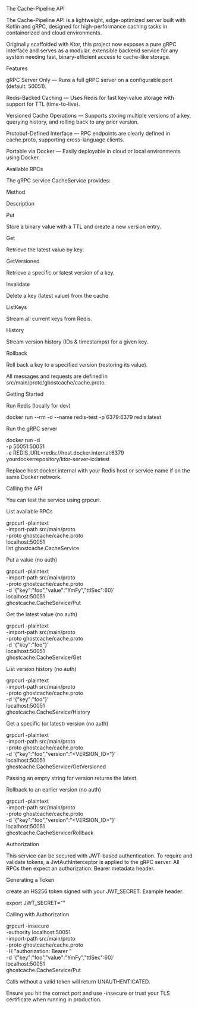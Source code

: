 The Cache-Pipeline API

The Cache-Pipeline API is a lightweight, edge-optimized server built with Kotlin and gRPC, designed for high-performance caching tasks in containerized and cloud environments.

Originally scaffolded with Ktor, this project now exposes a pure gRPC interface and serves as a modular, extensible backend service for any system needing fast, binary-efficient access to cache-like storage.

Features

gRPC Server Only — Runs a full gRPC server on a configurable port (default: 50051).

Redis-Backed Caching — Uses Redis for fast key-value storage with support for TTL (time-to-live).

Versioned Cache Operations — Supports storing multiple versions of a key, querying history, and rolling back to any prior version.

Protobuf-Defined Interface — RPC endpoints are clearly defined in cache.proto, supporting cross-language clients.

Portable via Docker — Easily deployable in cloud or local environments using Docker.

Available RPCs

The gRPC service CacheService provides:

Method

Description

Put

Store a binary value with a TTL and create a new version entry.

Get

Retrieve the latest value by key.

GetVersioned

Retrieve a specific or latest version of a key.

Invalidate

Delete a key (latest value) from the cache.

ListKeys

Stream all current keys from Redis.

History

Stream version history (IDs & timestamps) for a given key.

Rollback

Roll back a key to a specified version (restoring its value).

All messages and requests are defined in src/main/proto/ghostcache/cache.proto.

Getting Started

Run Redis (locally for dev)

docker run --rm -d --name redis-test -p 6379:6379 redis:latest

Run the gRPC server

docker run -d \
  -p 50051:50051 \
  -e REDIS_URL=redis://host.docker.internal:6379 \
  yourdockerrepository/ktor-server-io:latest

Replace host.docker.internal with your Redis host or service name if on the same Docker network.

Calling the API

You can test the service using grpcurl.

List available RPCs

grpcurl -plaintext \
  -import-path src/main/proto \
  -proto ghostcache/cache.proto \
  localhost:50051 \
  list ghostcache.CacheService

Put a value (no auth)

grpcurl -plaintext \
  -import-path src/main/proto \
  -proto ghostcache/cache.proto \
  -d '{"key":"foo","value":"YmFy","ttlSec":60}' \
  localhost:50051 \
  ghostcache.CacheService/Put

Get the latest value (no auth)

grpcurl -plaintext \
  -import-path src/main/proto \
  -proto ghostcache/cache.proto \
  -d '{"key":"foo"}' \
  localhost:50051 \
  ghostcache.CacheService/Get

List version history (no auth)

grpcurl -plaintext \
  -import-path src/main/proto \
  -proto ghostcache/cache.proto \
  -d '{"key":"foo"}' \
  localhost:50051 \
  ghostcache.CacheService/History

Get a specific (or latest) version (no auth)

grpcurl -plaintext \
  -import-path src/main/proto \
  -proto ghostcache/cache.proto \
  -d '{"key":"foo","version":"<VERSION_ID>"}' \
  localhost:50051 \
  ghostcache.CacheService/GetVersioned

Passing an empty string for version returns the latest.

Rollback to an earlier version (no auth)

grpcurl -plaintext \
  -import-path src/main/proto \
  -proto ghostcache/cache.proto \
  -d '{"key":"foo","version":"<VERSION_ID>"}' \
  localhost:50051 \
  ghostcache.CacheService/Rollback

Authorization

This service can be secured with JWT-based authentication. To require and validate tokens, a JwtAuthInterceptor is applied to the gRPC server. All RPCs then expect an authorization: Bearer <token> metadata header.

Generating a Token

create an HS256 token signed with your JWT_SECRET. Example header:

export JWT_SECRET="<your-base64-secret>"

Calling with Authorization

grpcurl -insecure \
  -authority localhost:50051 \
  -import-path src/main/proto \
  -proto ghostcache/cache.proto \
  -H "authorization: Bearer <your-jwt>" \
  -d '{"key":"foo","value":"YmFy","ttlSec":60}' \
  localhost:50051 \
  ghostcache.CacheService/Put

Calls without a valid token will return UNAUTHENTICATED.

Ensure you hit the correct port and use -insecure or trust your TLS certificate when running in production.